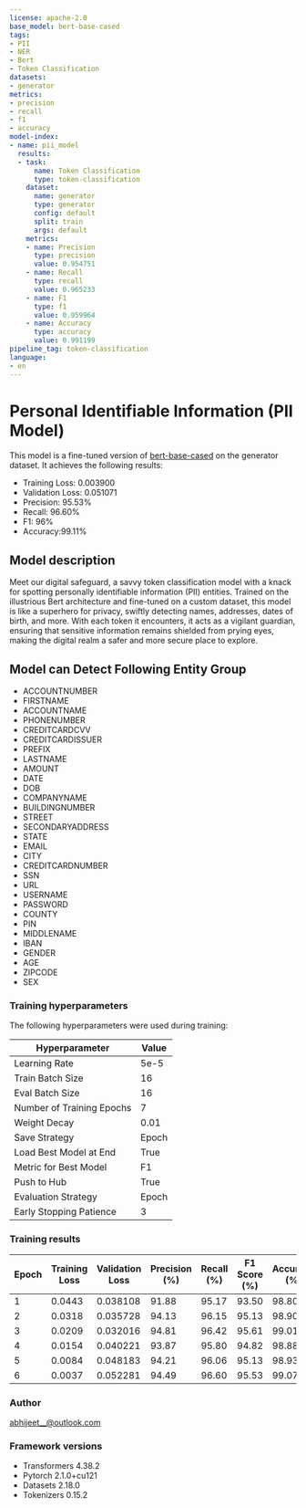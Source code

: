 ```yaml
---
license: apache-2.0
base_model: bert-base-cased
tags:
- PII
- NER
- Bert
- Token Classification
datasets:
- generator
metrics:
- precision
- recall
- f1
- accuracy
model-index:
- name: pii_model
  results:
  - task:
      name: Token Classification
      type: token-classification
    dataset:
      name: generator
      type: generator
      config: default
      split: train
      args: default
    metrics:
    - name: Precision
      type: precision
      value: 0.954751
    - name: Recall
      type: recall
      value: 0.965233
    - name: F1
      type: f1
      value: 0.959964
    - name: Accuracy
      type: accuracy
      value: 0.991199
pipeline_tag: token-classification
language:
- en
---
```


<!-- This model card has been generated automatically according to the information the Trainer had access to. You
should probably proofread and complete it, then remove this comment. -->

# Personal Identifiable Information (PII Model)

This model is a fine-tuned version of [bert-base-cased](https://huggingface.co/bert-base-cased) on the generator dataset.
It achieves the following results:

- Training Loss: 0.003900
- Validation Loss: 0.051071
- Precision: 95.53%
- Recall: 96.60%
- F1: 96%
- Accuracy:99.11%

## Model description

Meet our digital safeguard, a savvy token classification model with a knack for spotting personally identifiable information (PII) entities. Trained on the illustrious Bert architecture and fine-tuned on a custom dataset, this model is like a superhero for privacy, swiftly detecting names, addresses, dates of birth, and more. With each token it encounters, it acts as a vigilant guardian, ensuring that sensitive information remains shielded from prying eyes, making the digital realm a safer and more secure place to explore.

## Model can Detect Following Entity Group

- ACCOUNTNUMBER
- FIRSTNAME
- ACCOUNTNAME
- PHONENUMBER
- CREDITCARDCVV
- CREDITCARDISSUER
- PREFIX
- LASTNAME
- AMOUNT
- DATE
- DOB
- COMPANYNAME
- BUILDINGNUMBER
- STREET
- SECONDARYADDRESS
- STATE
- EMAIL
- CITY
- CREDITCARDNUMBER
- SSN
- URL
- USERNAME
- PASSWORD
- COUNTY
- PIN
- MIDDLENAME
- IBAN
- GENDER
- AGE
- ZIPCODE
- SEX




### Training hyperparameters
The following hyperparameters were used during training:

| Hyperparameter               | Value         |
|------------------------------|---------------|
| Learning Rate                | 5e-5          |
| Train Batch Size             | 16            |
| Eval Batch Size              | 16            |
| Number of Training Epochs    | 7             |
| Weight Decay                 | 0.01          |
| Save Strategy                | Epoch         |
| Load Best Model at End       | True          |
| Metric for Best Model        | F1            |
| Push to Hub                  | True          |
| Evaluation Strategy          | Epoch         |
| Early Stopping Patience      | 3             |


### Training results

| Epoch | Training Loss | Validation Loss | Precision (%) | Recall (%) | F1 Score (%) | Accuracy (%) |
|-------|---------------|-----------------|---------------|------------|--------------|--------------|
| 1     | 0.0443        | 0.038108        | 91.88         | 95.17      | 93.50        | 98.80        |
| 2     | 0.0318        | 0.035728        | 94.13         | 96.15      | 95.13        | 98.90        |
| 3     | 0.0209        | 0.032016        | 94.81         | 96.42      | 95.61        | 99.01        |
| 4     | 0.0154        | 0.040221        | 93.87         | 95.80      | 94.82        | 98.88        |
| 5     | 0.0084        | 0.048183        | 94.21         | 96.06      | 95.13        | 98.93        |
| 6     | 0.0037        | 0.052281        | 94.49         | 96.60      | 95.53        | 99.07        |






### Author
abhijeet__@outlook.com

### Framework versions

- Transformers 4.38.2
- Pytorch 2.1.0+cu121
- Datasets 2.18.0
- Tokenizers 0.15.2